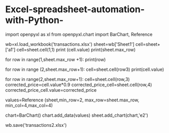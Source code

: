 # Excel-spreadsheet-automation-with-Python-

import openpyxl as xl
from openpyxl.chart import BarChart, Reference

wb=xl.load_workbook('transactions.xlsx')
sheet=wb['Sheet1']
cell=sheet+['a1']
cell=sheet.cell(1,1)
print (cell.value)
print(sheet.max_row)

for row in range(1,sheet.max_row +1):
    print(row)
    
for row in range (2,sheet.max_row+1):
    cell=sheet.cell(row3)
    print(cell.value)
    
for row in range(2,sheet.max_row+1):
    cell=sheet.cell(row,3)
    corrected_price=cell.value*0.9
    corrected_price_cell=sheet.cell(row,4)
    corrected_price_cell.value=corrected_price
    
values=Reference (sheet,min_row=2,
max_row=sheet.max_row,
min_col=4,max_col=4)

chart=BarChart()
chart.add_data(values)
sheet.add_chart(chart,'e2')

wb.save('transactions2.xlsx')
